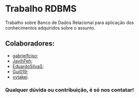 # Trabalho RDBMS

Trabalho sobre Banco de Dados Relacional para aplicação dos conhecimentos adquiridos sobre o assunto.

## Colaboradores:
-  [gabrielfciso](https://github.com/gabrielfcisco/);
-  [JavihFeh](https://github.com/JavihFeh/);
-  [EduardoSilvaS](https://github.com/EduardoSilvaS/);
-  [Gui019](https://github.com/Gui019);
-  [vytakei](https://github.com/vytakei).

### Qualquer dúvida ou contribuição, é só nos contatar!
